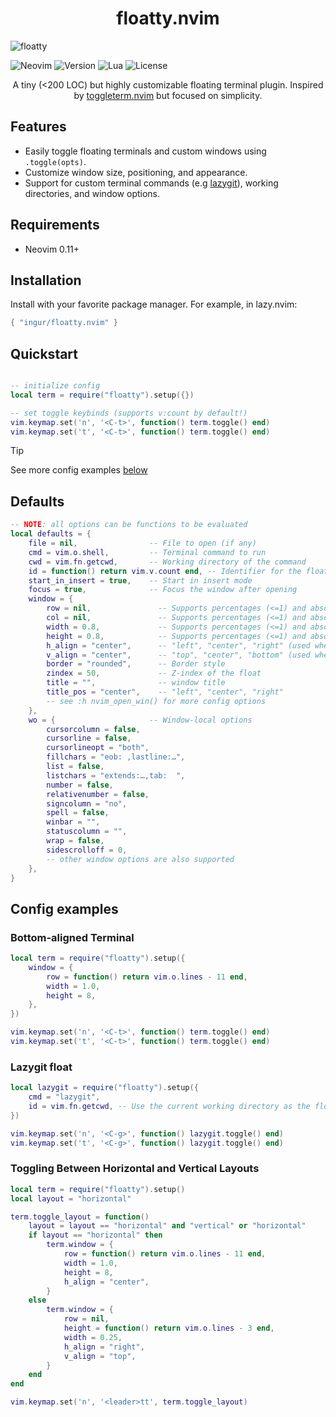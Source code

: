 <p align="center">
  <h1 align="center">floatty.nvim</h1>
</p>

![floatty](https://github.com/user-attachments/assets/6ad778a1-d9ad-40ec-877d-e563d2c5559d)

![Neovim](https://badgen.net/badge/Neovim/0.11%2B/green)
![Version](https://badgen.net/github/release/ingur/floatty.nvim?cache=3600)
![Lua](https://badgen.net/badge/language/Lua/blue)
![License](https://badgen.net/static/license/MIT/blue)

<p align="center">
  A tiny (<200 LOC) but highly customizable floating terminal plugin.
  Inspired by <a href="https://github.com/akinsho/toggleterm.nvim">toggleterm.nvim</a> but focused on simplicity.
</p>

## Features
- Easily toggle floating terminals and custom windows using `.toggle(opts)`.
- Customize window size, positioning, and appearance.
- Support for custom terminal commands (e.g [lazygit](#lazygit-float)), working directories, and window options.

## Requirements
- Neovim 0.11+

## Installation

Install with your favorite package manager. For example, in lazy.nvim:
```lua
{ "ingur/floatty.nvim" }
```

## Quickstart
```lua

-- initialize config
local term = require("floatty").setup({})

-- set toggle keybinds (supports v:count by default!)
vim.keymap.set('n', '<C-t>', function() term.toggle() end)
vim.keymap.set('t', '<C-t>', function() term.toggle() end)
```

> [!TIP]
> See more config examples [below](#config-examples)
 
## Defaults
```lua
-- NOTE: all options can be functions to be evaluated
local defaults = {
    file = nil,                -- File to open (if any)
    cmd = vim.o.shell,         -- Terminal command to run
    cwd = vim.fn.getcwd,       -- Working directory of the command
    id = function() return vim.v.count end, -- Identifier for the float
    start_in_insert = true,    -- Start in insert mode
    focus = true,              -- Focus the window after opening
    window = {
        row = nil,               -- Supports percentages (<=1) and absolute sizes (>1)
        col = nil,               -- Supports percentages (<=1) and absolute sizes (>1)
        width = 0.8,             -- Supports percentages (<=1) and absolute sizes (>1)
        height = 0.8,            -- Supports percentages (<=1) and absolute sizes (>1)
        h_align = "center",      -- "left", "center", "right" (used when col is nil)
        v_align = "center",      -- "top", "center", "bottom" (used when row is nil)
        border = "rounded",      -- Border style
        zindex = 50,             -- Z-index of the float
        title = "",              -- window title
        title_pos = "center",    -- "left", "center", "right"
        -- see :h nvim_open_win() for more config options
    },
    wo = {                     -- Window-local options
        cursorcolumn = false,
        cursorline = false,
        cursorlineopt = "both",
        fillchars = "eob: ,lastline:…",
        list = false,
        listchars = "extends:…,tab:  ",
        number = false,
        relativenumber = false,
        signcolumn = "no",
        spell = false,
        winbar = "",
        statuscolumn = "",
        wrap = false,
        sidescrolloff = 0,
        -- other window options are also supported
    },
}
```

## Config examples

### Bottom-aligned Terminal
```lua
local term = require("floatty").setup({
    window = {
        row = function() return vim.o.lines - 11 end,
        width = 1.0,
        height = 8,
    },
})

vim.keymap.set('n', '<C-t>', function() term.toggle() end)
vim.keymap.set('t', '<C-t>', function() term.toggle() end)
```

### Lazygit float
```lua
local lazygit = require("floatty").setup({
    cmd = "lazygit",
    id = vim.fn.getcwd, -- Use the current working directory as the float's ID
})

vim.keymap.set('n', '<C-g>', function() lazygit.toggle() end)
vim.keymap.set('t', '<C-g>', function() lazygit.toggle() end)
```

### Toggling Between Horizontal and Vertical Layouts
```lua
local term = require("floatty").setup()
local layout = "horizontal"

term.toggle_layout = function()
    layout = layout == "horizontal" and "vertical" or "horizontal"
    if layout == "horizontal" then
        term.window = {
            row = function() return vim.o.lines - 11 end,
            width = 1.0,
            height = 8,
            h_align = "center",
        }
    else
        term.window = {
            row = nil,
            height = function() return vim.o.lines - 3 end,
            width = 0.25,
            h_align = "right",
            v_align = "top",
        }
    end
end

vim.keymap.set('n', '<leader>tt', term.toggle_layout)
```
